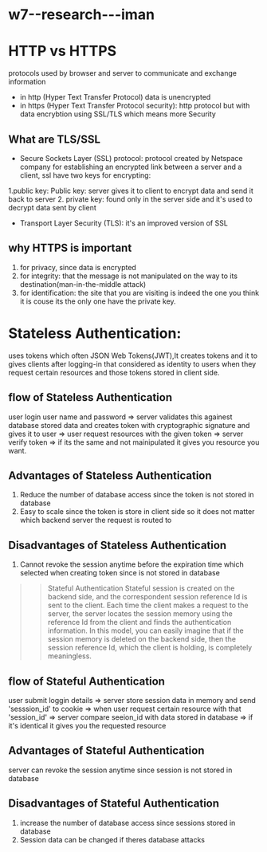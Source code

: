 # w7--research---iman

# HTTP vs HTTPS
protocols used by browser and server to communicate and exchange information
- in http (Hyper Text Transfer Protocol) data is unencrypted
- in https (Hyper Text Transfer Protocol security): http protocol but with data encrybtion using SSL/TLS which means more Security

## What are TLS/SSL 
- Secure Sockets Layer (SSL) protocol: protocol created by Netspace company for establishing an encrypted link between a server and a client,
ssl have two keys for encrypting: 

1.public key: 
Public key: server gives it to client to encrypt data and send it back to server
2. private key: found only in the server side and it's used to decrypt data sent by client

- Transport Layer Security (TLS): it's an improved version of SSL

## why HTTPS is important
1. for privacy, since data is encrypted
2. for integrity: that the message is not manipulated on the way to its destination(man-in-the-middle attack)
3. for identification: the site that you are visiting is indeed the one you think it is couse its the only one have the private key.



# Stateless Authentication:
uses tokens which often JSON Web Tokens(JWT),It creates tokens and it to gives clients after logging-in that considered as identity to users when they request certain resources and those tokens stored in client side.

## flow of Stateless Authentication
user login user name and password => server validates this againest database stored data and creates token with cryptographic signature and gives it to user => 
user request resources with the given token => server verify token => if its the same and not mainipulated it gives you resource you want.

## Advantages of Stateless Authentication
1. Reduce the number of database access since the token is not stored in database
2. Easy to scale since the token is store in client side so it does not matter which backend server the request is routed to

## Disadvantages of Stateless Authentication
1. Cannot revoke the session anytime before the expiration time which selected when creating token since is not stored in database

>> Stateful Authentication
Stateful session is created on the backend side, and the correspondent session reference Id is sent to the client. Each time the client makes a request to the server, the server locates the session memory using the reference Id from the client and finds the authentication information. In this model, you can easily imagine that if the session memory is deleted on the backend side, then the session reference Id, which the client is holding, is completely meaningless.

## flow of Stateful Authentication
 user submit loggin details => server store session data in memory and send 'sesssion_id' to cookie => when user request certain resource with that 'session_id' => server compare seeion_id with data stored in database => if it's identical it gives you the requested resource
 
 ## Advantages of Stateful Authentication
 server can revoke the session anytime since session is not stored in database
 
 ## Disadvantages of Stateful Authentication
 1. increase the number of database access since sessions stored in database
 2. Session data can be changed if theres database attacks
 


 
 
 















